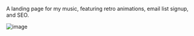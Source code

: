 A landing page for my music, featuring retro animations, email list signup, and SEO.

![image](https://github.com/user-attachments/assets/6adc4f38-4f46-46df-8e49-0271f7d0b8d2)
